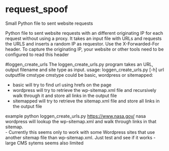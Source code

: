 # request_spoof
Small Python file to sent website requests 

Python file to sent website requests with an different originating IP for each request without using a proxy. 
It takes an input file with URLs and requests the URLS and inserts a random IP as requestor.  Use the X-Forwarded-For header.
To capture the originating IP, your website or other tools need to be configured to read this header

#loggen_create_urls
The loggen_create_urls.py program takes an URL, output filename and site type as input.
usage: loggen_create_urls.py [-h] url outputfile cmstype
cmstype could be basic, wordpress or sitemapped:
  - basic will try to find url using hrefs on the page
  - wordpress will try to retrieve the wp-sitemap.xml file and recursively walk through it and store all links in the output file
  - sitemapped will try to retrieve the sitemap.xml file and store all links in the output file

  example python loggen_create_urls.py https://www.nasa.gov/ nasa wordpress will lookup the wp-sitemap.xml and walk through links in that sitemap.  
    - Currently this seems only to work with some Wordpress sites that use another sitemap file than wp-sitemap.xml.  Just test and see if it works
    - large CMS sytems seems also limited
    
